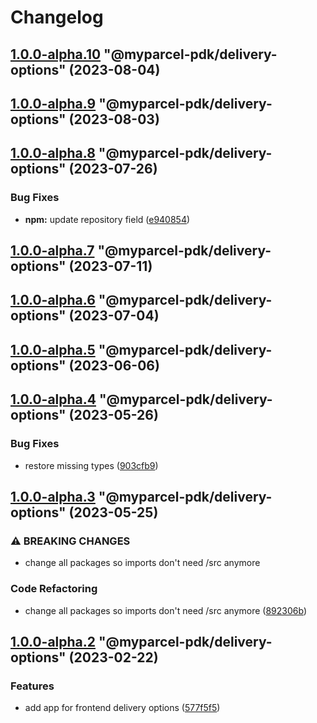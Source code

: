 # Changelog

<!-- MONODEPLOY:BELOW -->

## [1.0.0-alpha.10](https://github.com/myparcelnl/js-pdk/compare/@myparcel-pdk/delivery-options@1.0.0-alpha.9...@myparcel-pdk/delivery-options@1.0.0-alpha.10) "@myparcel-pdk/delivery-options" (2023-08-04)

## [1.0.0-alpha.9](https://github.com/myparcelnl/js-pdk/compare/@myparcel-pdk/delivery-options@1.0.0-alpha.8...@myparcel-pdk/delivery-options@1.0.0-alpha.9) "@myparcel-pdk/delivery-options" (2023-08-03)

## [1.0.0-alpha.8](https://github.com/myparcelnl/js-pdk/compare/@myparcel-pdk/delivery-options@1.0.0-alpha.7...@myparcel-pdk/delivery-options@1.0.0-alpha.8) "@myparcel-pdk/delivery-options" (2023-07-26)

### Bug Fixes

- **npm:** update repository
  field ([e940854](https://github.com/myparcelnl/js-pdk/commit/e940854ba1d99c0fcdada8b66f88a7c7e6060272))

## [1.0.0-alpha.7](https://github/myparcelnl/js-pdk/compare/@myparcel-pdk/delivery-options@1.0.0-alpha.6...@myparcel-pdk/delivery-options@1.0.0-alpha.7) "@myparcel-pdk/delivery-options" (2023-07-11)

## [1.0.0-alpha.6](https://github/myparcelnl/js-pdk/compare/@myparcel-pdk/delivery-options@1.0.0-alpha.5...@myparcel-pdk/delivery-options@1.0.0-alpha.6) "@myparcel-pdk/delivery-options" (2023-07-04)

## [1.0.0-alpha.5](https://github/myparcelnl/js-pdk/compare/@myparcel-pdk/delivery-options@1.0.0-alpha.4...@myparcel-pdk/delivery-options@1.0.0-alpha.5) "@myparcel-pdk/delivery-options" (2023-06-06)

## [1.0.0-alpha.4](https://github/myparcelnl/js-pdk/compare/@myparcel-pdk/delivery-options@1.0.0-alpha.3...@myparcel-pdk/delivery-options@1.0.0-alpha.4) "@myparcel-pdk/delivery-options" (2023-05-26)

### Bug Fixes

- restore missing types ([903cfb9](https://github/myparcelnl/js-pdk/commit/903cfb95f161bb5b49fbb91c4f96a7e44c524db8))

## [1.0.0-alpha.3](https://github/myparcelnl/js-pdk/compare/@myparcel-pdk/delivery-options@1.0.0-alpha.2...@myparcel-pdk/delivery-options@1.0.0-alpha.3) "@myparcel-pdk/delivery-options" (2023-05-25)

### ⚠ BREAKING CHANGES

- change all packages so imports don't need /src anymore

### Code Refactoring

- change all packages so imports don't need /src
  anymore ([892306b](https://github/myparcelnl/js-pdk/commit/892306bd3307fe8d5d011bbf6eb7654f7365347a))

## [1.0.0-alpha.2](https://github/myparcelnl/js-pdk/compare/@myparcel-pdk/delivery-options@1.0.0-alpha.1...@myparcel-pdk/delivery-options@1.0.0-alpha.2) "@myparcel-pdk/delivery-options" (2023-02-22)

### Features

- add app for frontend delivery
  options ([577f5f5](https://github/myparcelnl/js-pdk/commit/577f5f5f4e0716717f76702c6f4b6a98b3bdb8bd))
